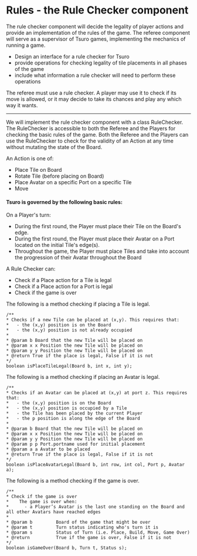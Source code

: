 # Rules - the Rule Checker component

The rule checker component will decide the legality of player actions and provide an implementation of the rules of the game.
The referee component will serve as a supervisor of Tsuro games, implementing the mechanics of running a game.
- Design an interface for a rule checker for Tsuro
- provide operations for checking legality of tile placements in all phases of the game
- include what information a rule checker will need to perform these operations

The referee must use a rule checker. 
A player may use it to check if its move is allowed, or it may decide to take its chances and play any which way it wants.
_____

We will implement the rule checker component with a class RuleChecker. The RuleChecker is accessible to both the Referee and the Players for checking the basic rules of the game. Both the Referee and the Players can use the RuleChecker to check for the validity of an Action at any time without mutating the state of the Board.

An Action is one of:
- Place Tile on Board
- Rotate Tile (before placing on Board)
- Place Avatar on a specific Port on a specific Tile
- Move

#### Tsuro is governed by the following basic rules:
On a Player's turn:
- During the first round, the Player must place their Tile on the Board's edge.
- During the first round, the Player must place their Avatar on a Port located on the initial Tile's edge(s).
- Throughout the game, the Player must place Tiles and take into account the progression of their Avatar throughout the Board

A Rule Checker can:
- Check if a Place action for a Tile is legal
- Check if a Place action for a Port is legal
- Check if the game is over


The following is a method checking if placing a Tile is legal.

    /**
    * Checks if a new Tile can be placed at (x,y). This requires that:
    *   - the (x,y) position is on the Board
    *   - the (x,y) position is not already occupied
    *
    * @param b Board that the new Tile will be placed on
    * @param x x Position the new Tile will be placed on
    * @param y y Position the new Tile will be placed on
    * @return True if the place is legal, False if it is not
    */
    boolean isPlaceTileLegal(Board b, int x, int y);
    
The following is a method checking if placing an Avatar is legal.


    /**
    * Checks if an Avatar can be placed at (x,y) at port z. This requires that:
    *   - the (x,y) position is on the Board
    *   - the (x,y) position is occupied by a Tile
    *   - the Tile has been placed by the current Player
    *   - the p position is along the edge of the Board
    *
    * @param b Board that the new Tile will be placed on
    * @param x x Position the new Tile will be placed on
    * @param y y Position the new Tile will be placed on
    * @param p p Port.portname used for initial placement
    * @param a a Avatar to be placed
    * @return True if the place is legal, False if it is not
    */
    boolean isPlaceAvatarLegal(Board b, int row, int col, Port p, Avatar a);
    
The following is a method checking if the game is over.

    /**
    * Check if the game is over
    *    The game is over when:
    *      - a Player’s Avatar is the last one standing on the Board and all other Avatars have reached edges
    *
    * @param b         Board of the game that might be over
    * @param t         Turn status indicating who's turn it is
    * @param s         Status of Turn (i.e. Place, Build, Move, Game Over)
    * @return          True if the game is over, False if it is not
    */
    boolean isGameOver(Board b, Turn t, Status s);
